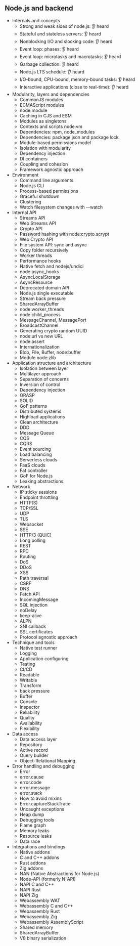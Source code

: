 ## Node.js and backend

- Internals and concepts
  - Strong and weak sides of node.js: 👂 heard
  - Stateful and stateless servers: 👂 heard
  - Nonblocking I/O and slocking code: 👂 heard
  - Event loop: phases: 👂 heard
  - Event loop: microtasks and macrotasks: 👂 heard
  - Garbage collection: 👂 heard
  - Node.js LTS schedule: 👂 heard
  - I/O-bound, CPU-bound, memory-bound tasks: 👂 heard
  - Interactive applications (close to real-time): 👂 heard
- Modularity, layers and dependencies
  - CommonJS modules
  - ECMAScript modules
  - node:module
  - Caching in CJS and ESM
  - Modules as singletons
  - Contexts and scripts node:vm
  - Dependencies: npm, node_modules
  - Dependencies: package.json and package lock
  - Module-based permissions model
  - Isolation with modularity
  - Dependency injection
  - DI containers
  - Coupling and cohesion
  - Framework agnostic approach
- Environment
  - Command line arguments
  - Node.js CLI
  - Process-based permissions
  - Graceful shutdown
  - Clustering
  - Watch filesystem changes with --watch
- Internal API
  - Streams API
  - Web Streams API
  - Crypto API
  - Password hashing with node:crypto.scrypt
  - Web Crypto API
  - File system API: sync and async
  - Copy folder recursively
  - Worker threads
  - Performance hooks
  - Native fetch and nodejs/undici
  - node:async_hooks
  - AsyncLocalStorage
  - AsyncResource
  - Deprecated domain API
  - Node.js single executable
  - Stream back pressure
  - SharedArrayBuffer
  - node:worker_threads
  - node:child_process
  - MessageChannel, MessagePort
  - BroadcastChannel
  - Generating crypto random UUID
  - node:url vs new URL
  - node:assert
  - Internationalization
  - Blob, File, Buffer, node:buffer
  - Module node:zlib
- Application structure and architecture
  - Isolation between layer
  - Multilayer approach
  - Separation of concerns
  - Inversion of control
  - Dependency injection
  - GRASP
  - SOLID
  - GoF patterns
  - Distributed systems
  - Highload applications
  - Clean architecture
  - DDD
  - Message Queue
  - CQS
  - CQRS
  - Event sourcing
  - Load balancing
  - Serverless clouds
  - FaaS clouds
  - Fat controller
  - GoF for Node.js
  - Leaking abstractions
- Network
  - IP sticky sessions
  - Endpoint throttling
  - HTTP(S)
  - TCP/SSL
  - UDP
  - TLS
  - Websocket
  - SSE
  - HTTP/3 (QUIC)
  - Long polling
  - REST
  - RPC
  - Routing
  - DoS
  - DDoS
  - XSS
  - Path traversal
  - CSRF
  - DNS
  - Fetch API
  - IncomingMessage
  - SQL injection
  - noDelay
  - keep-alive
  - ALPN
  - SNI callback
  - SSL certificates
  - Protocol agnostic approach
- Technique and tools
  - Native test runner
  - Logging
  - Application configuring
  - Testing
  - CI/CD
  - Readable
  - Writable
  - Transform
  - back pressure
  - Buffer
  - Console
  - Inspector
  - Reliability
  - Quality
  - Availability
  - Flexibility
- Data access
  - Data access layer
  - Repository
  - Active record
  - Query builder
  - Object-Relational Mapping
- Error handling and debugging
  - Error
  - error.cause
  - error.code
  - error.message
  - error.stack
  - How to avoid mixins
  - Error.captureStackTrace
  - Uncaught exceptions
  - Heap dump
  - Debugging tools
  - Flame graph
  - Memory leaks
  - Resource leaks
  - Data race
- Integrations and bindings
  - Native addons
  - C and C++ addons
  - Rust addons
  - Zig addons
  - NAN (Native Abstractions for Node.js)
  - Node-API (formerly N-API)
  - NAPI C and C++
  - NAPI Rust
  - NAPI Zig
  - Webassembly WAT
  - Webassembly C and C++
  - Webassembly Rust
  - Webassembly Zig
  - Webassembly AssemblyScript
  - Shared memory
  - SharedArrayBuffer
  - V8 binary serialization

